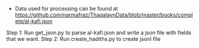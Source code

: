 
- Data used for processing can be found at https://github.com/narmafraz/ThaqalaynData/blob/master/books/complete/al-kafi.json

Step 1: Run get_json.py to parse al-kafi.json and write a json file with fields that we want.
Step 2: Run create_hadiths.py to create jsonl file
